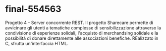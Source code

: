 # final-554563
Progetto 4 - Server concorrente REST.
Il progetto Sharecare permette di avvicinare gli utenti a tematiche complesse di sensibilizzazione attraverso la condivisione di esperienze solidali, l'acquisto di merchandsing solidale e la possibilità di donare direttamente alle associazioni benefiche. REalizzato in C, sfrutta un'interfaccia HTML. 
